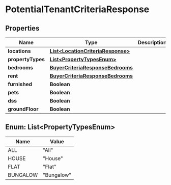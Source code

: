 

# PotentialTenantCriteriaResponse


## Properties

| Name | Type | Description | Notes |
|------------ | ------------- | ------------- | -------------|
|**locations** | [**List&lt;LocationCriteriaResponse&gt;**](LocationCriteriaResponse.md) |  |  [optional] |
|**propertyTypes** | [**List&lt;PropertyTypesEnum&gt;**](#List&lt;PropertyTypesEnum&gt;) |  |  [optional] |
|**bedrooms** | [**BuyerCriteriaResponseBedrooms**](BuyerCriteriaResponseBedrooms.md) |  |  [optional] |
|**rent** | [**BuyerCriteriaResponseBedrooms**](BuyerCriteriaResponseBedrooms.md) |  |  [optional] |
|**furnished** | **Boolean** |  |  [optional] |
|**pets** | **Boolean** |  |  [optional] |
|**dss** | **Boolean** |  |  [optional] |
|**groundFloor** | **Boolean** |  |  [optional] |



## Enum: List&lt;PropertyTypesEnum&gt;

| Name | Value |
|---- | -----|
| ALL | &quot;All&quot; |
| HOUSE | &quot;House&quot; |
| FLAT | &quot;Flat&quot; |
| BUNGALOW | &quot;Bungalow&quot; |




